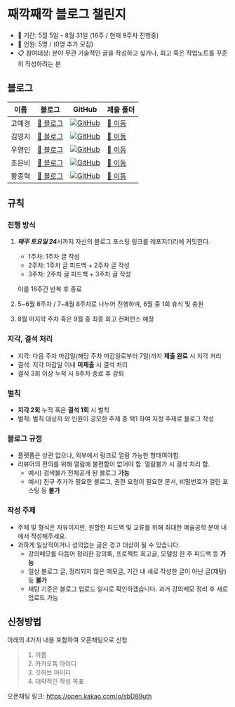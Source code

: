 # 째깍째깍 블로그 챌린지

- 📅 기간: 5월 5일 - 8월 31일 (16주 / 현재 9주차 진행중)
- 👥 인원: 5명 / (0명 추가 모집)
- 📋 참여대상: 분야 무관 기술적인 글을 작성하고 싶거나, 회고 혹은 작업노트를 꾸준히 작성하려는 분

## 블로그

| 이름  | 블로그                                           | GitHub                                                                                                                                | 제출 폴더                                                                                                   |
| --- | --------------------------------------------- | ------------------------------------------------------------------------------------------------------------------------------------- | ------------------------------------------------------------------------------------------------------- |
| 고예경 | [📖 블로그](https://zak2lab.tistory.com/)        | [![GitHub](https://img.shields.io/badge/rhdprud-181717?style=flat\&logo=github\&logoColor=white)](https://github.com/rhdprud)         | [📂 이동](https://github.com/zkzk-blog-challenge/blog-challenge/tree/main/public/submissions/rhdprud)     |
| 김영지 | [📖 블로그](https://blog.naver.com/0g_lab)       | [![GitHub](https://img.shields.io/badge/yjlab-181717?style=flat\&logo=github\&logoColor=white)](https://github.com/yjlab)             | [📂 이동](https://github.com/zkzk-blog-challenge/blog-challenge/tree/main/public/submissions/yjlab)       |
| 우영인 | [📖 블로그](https://blog.naver.com/younging2004) | [![GitHub](https://img.shields.io/badge/young-181717?style=flat\&logo=github\&logoColor=white)](https://github.com/young)             | [📂 이동](https://github.com/zkzk-blog-challenge/blog-challenge/tree/main/public/submissions/young)       |
| 조은비 | [📖 블로그](https://wavicle.tistory.com/)        | [![GitHub](https://img.shields.io/badge/Ebee-181717?style=flat\&logo=github\&logoColor=white)](https://github.com/Ebee)               | [📂 이동](https://github.com/zkzk-blog-challenge/blog-challenge/tree/main/public/submissions/Ebee)        |
| 황종혁 | [📖 블로그](https://sulfurman.tistory.com/)      | [![GitHub](https://img.shields.io/badge/Sulfurman03-181717?style=flat\&logo=github\&logoColor=white)](https://github.com/Sulfurman03) | [📂 이동](https://github.com/zkzk-blog-challenge/blog-challenge/tree/main/public/submissions/Sulfurman03) |


## 규칙

### **진행 방식**

1. ***매주 토요일 24***시까지 자신의 블로그 포스팅 링크를 레포지터리에 커밋한다.
    - 1주차: 1주차 글 작성
    - 2주차: 1주차 글 피드백 + 2주차 글 작성
    - 3주차: 2주차 글 피드백 + 3주차 글 작성
    
    이를 16주간 반복 후 종료
    
2. 5~6월 8주차 / 7~8월 8주차로 나누어 진행하며, 6월 중 1회 휴식 및 충원
3. 8월 마지막 주차 혹은 9월 중 최종 회고 컨퍼런스 예정


### **지각, 결석 처리**

- 지각: 다음 주차 마감일(해당 주차 마감일로부터 7일)까지 **제출 완료** 시 지각 처리
- 결석: 지각 마감일 이내 **미제출** 시 결석 처리
- 결석 3회 이상 누적 시 8주차 종료 후 강퇴

### **벌칙**

- **지각 2회** 누적 혹은 **결석 1회** 시 벌칙
- 벌칙: 벌칙 대상자 외 인원이 공모한 주제 중 택1 하여 지정 주제로 블로그 작성


### **블로그 규정**

- 플랫폼은 상관 없으나, 외부에서 링크로 열람 가능한 형태여야함.
- 리뷰어의 편의를 위해 열람에 불편함이 없어야 함. 열람불가 시 결석 처리 함.
    - 예시) 검색불가 전체공개 된 블로그 **가능**
    - 예시) 친구 추가가 필요한 블로그, 권한 요청이 필요한 문서, 비밀번호가 걸린 포스팅 등 **불가**

### **작성 주제**

- 주제 및 형식은 자유이지만, 원할한 피드백 및 교류를 위해 최대한 예술공학 분야 내에서 작성해주세요.
- 과하게 일상적이거나 성의없는 글은 경고 대상이 될 수 있습니다.
    - 강의메모를 다듬어 정리한 강의록, 프로젝트 회고글, 모델링 한 주 피드백 등 **가능**
    - 일상 블로그 글, 정리되지 않은 메모글, 기간 내 새로 작성한 글이 아닌 글(재탕) 등 **불가**
    - 재탕 기준은 블로그 업로드 일시로 확인하겠습니다. 과거 강의메모 정리 후 새로 업로드 가능


## 신청방법

아래의 4가지 내용 포함하여 오픈채팅으로 신청

> 1. 이름
> 2. 카카오톡 아이디
> 3. 깃허브 아이디
> 4. 대략적인 작성 목표

오픈채팅 링크: https://open.kakao.com/o/sbD89uth